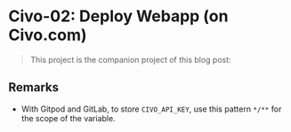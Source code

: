 # Civo-02: Deploy Webapp (on Civo.com)


> This project is the companion project of this blog post: 

## Remarks

- With Gitpod and GitLab, to store `CIVO_API_KEY`, use this pattern `*/**` for the scope of the variable.
